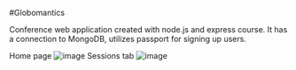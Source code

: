 #Globomantics

Conference web application created with node.js and express course. It has a connection to MongoDB, utilizes passport for signing up users.

Home page
![image](https://github.com/BZiolkow/Globomantics/assets/98949201/3490da73-693c-4342-b4a7-f2acd87c2cb8)
Sessions tab
![image](https://github.com/BZiolkow/Globomantics/assets/98949201/cd92e59a-b9d5-4ff5-9f2e-586c9d0be189)
